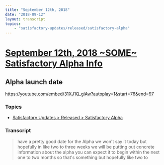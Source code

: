 ```yaml
---
title: "September 12th, 2018"
date: "2018-09-12"
layout: transcript
topics: 
    - "satisfactory-updates/released/satisfactory-alpha"
---
```

# [September 12th, 2018 ~SOME~ Satisfactory Alpha Info](../2018-09-12.md)
## Alpha launch date
https://youtube.com/embed/31XJ1Q_glAw?autoplay=1&start=76&end=97
### Topics
* [Satisfactory Updates > Released > Satisfactory Alpha](../topics/satisfactory-updates/released/satisfactory-alpha.md)

### Transcript

> have a pretty good date for the Alpha we
> won't say it today but hopefully in like
> two to three weeks we will be putting
> out concrete information about the alpha
> you can expect it to begin within the
> next one to two months so that's
> something but hopefully like two to
